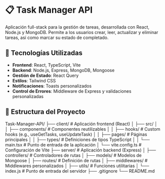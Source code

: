 # 📋 Task Manager API

Aplicación full-stack para la gestión de tareas, desarrollada con React, Node.js y MongoDB. Permite a los usuarios crear, leer, actualizar y eliminar tareas, así como marcar su estado de completado.

## 🚀 Tecnologías Utilizadas

- **Frontend**: React, TypeScript, Vite
- **Backend**: Node.js, Express, MongoDB, Mongoose
- **Gestión de Estado**: React Query
- **Estilos**: Tailwind CSS
- **Notificaciones**: Toasts personalizados
- **Control de Errores**: Middleware de Express y validaciones personalizadas

## 📁 Estructura del Proyecto

Task-Manager-API/
├── client/ # Aplicación frontend (React)
│ ├── src/
│ │ ├── components/ # Componentes reutilizables
│ │ ├── hooks/ # Custom hooks (e.g., useGetTasks, useUpdateTask)
│ │ ├── pages/ # Páginas principales
│ │ ├── types/ # Definiciones de tipos TypeScript
│ │ └── main.tsx # Punto de entrada de la aplicación
│ └── vite.config.ts # Configuración de Vite
├── server/ # Aplicación backend (Express)
│ ├── controllers/ # Controladores de rutas
│ ├── models/ # Modelos de Mongoose
│ ├── routes/ # Definición de rutas
│ ├── middlewares/ # Middlewares personalizados
│ ├── utils/ # Funciones utilitarias
│ └── index.js # Punto de entrada del servidor
├── .gitignore
└── README.md
